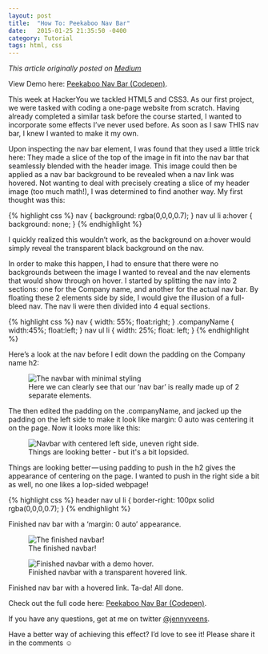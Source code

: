 ```yaml
---
layout: post
title:  "How To: Peekaboo Nav Bar"
date:   2015-01-25 21:35:50 -0400
category: Tutorial
tags: html, css
---
```


*This article originally posted on [Medium](https://medium.com/@jennyveens/how-to-peekaboo-nav-bar-6f795c17b3b7#.b5rn6lkk3)*

View Demo here: [Peekaboo Nav Bar (Codepen)](http://codepen.io/jennyveens/pen/GgEdpy).

This week at HackerYou we tackled HTML5 and CSS3.
As our first project, we were tasked with coding a one-page website from scratch. Having already completed a similar task before the course started, I wanted to incorporate some effects I’ve never used before. As soon as I saw THIS nav bar, I knew I wanted to make it my own.

Upon inspecting the nav bar element, I was found that they used a little trick here: They made a slice of the top of the image in fit into the nav bar that seamlessly blended with the header image. This image could then be applied as a nav bar background to be revealed when a nav link was hovered.
Not wanting to deal with precisely creating a slice of my header image (too much math!), I was determined to find another way. My first thought was this:

{% highlight css %}
nav {
  background: rgba(0,0,0,0.7);
}
nav ul li a:hover {
  background: none;
}
{% endhighlight %}

I quickly realized this wouldn’t work, as the background on a:hover would simply reveal the transparent black background on the nav.

In order to make this happen, I had to ensure that there were no backgrounds between the image I wanted to reveal and the nav elements that would show through on hover.
I started by splitting the nav into 2 sections: one for the Company name, and another for the actual nav bar. By floating these 2 elements side by side, I would give the illusion of a full-bleed nav. The nav li were then divided into 4 equal sections.

{% highlight css %}
nav {
  width: 55%;
  float:right;
}
.companyName {
  width:45%;
  float:left;
}
nav ul li {
  width: 25%;
  float: left;
}
{% endhighlight %}

Here’s a look at the nav before I edit down the padding on the Company name h2:

<figure>
	<img src="{{ site.url }}/assets/2015/01/peek-a-boo-nav/nav-bar-1.png" alt="The navbar with minimal styling">
	<figcaption>Here we can clearly see that our ‘nav bar’ is really made up of 2 separate elements.</figcaption>
</figure>

The then edited the padding on the .companyName, and jacked up the padding on the left side to make it look like margin: 0 auto was centering it on the page. Now it looks more like this:

<figure>
	<img src="{{ site.url }}/assets/2015/01/peek-a-boo-nav/nav-bar-2.png" alt="Navbar with centered left side, uneven right side.">
	<figcaption>Things are looking better - but it's a bit lopsided.</figcaption>
</figure>

Things are looking better — using padding to push in the h2 gives the appearance of centering on the page.
I wanted to push in the right side a bit as well, no one likes a lop-sided webpage!

{% highlight css %}
header nav ul li {
  border-right: 100px solid rgba(0,0,0,0.7);
}
{% endhighlight %}

Finished nav bar with a ‘margin: 0 auto’ appearance.

<figure>
	<img src="{{ site.url }}/assets/2015/01/peek-a-boo-nav/nav-bar-3.png" alt="The finished navbar!">
	<figcaption>The finished navbar!</figcaption>
</figure>

<figure>
	<img src="{{ site.url }}/assets/2015/01/peek-a-boo-nav/nav-bar-4.png" alt="Finished navbar with a demo hover.">
	<figcaption>Finished navbar with a transparent hovered link.</figcaption>
</figure>

Finished nav bar with a hovered link.
Ta-da! All done. 

Check out the full code here: [Peekaboo Nav Bar (Codepen)](http://codepen.io/jennyveens/pen/GgEdpy).

If you have any questions, get at me on twitter [@jennyveens](https://twitter.com/jennyveens).

Have a better way of achieving this effect? I’d love to see it! Please share it in the comments ☺